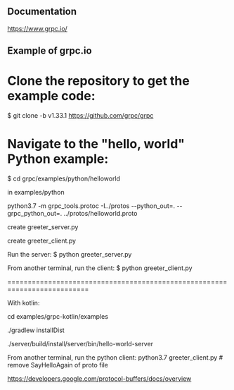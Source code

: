 ## Documentation
https://www.grpc.io/

## Example of grpc.io
# Clone the repository to get the example code:
$ git clone -b v1.33.1 https://github.com/grpc/grpc
# Navigate to the "hello, world" Python example:
$ cd grpc/examples/python/helloworld


in examples/python

python3.7 -m grpc_tools.protoc -I../protos --python_out=. --grpc_python_out=. ../protos/helloworld.proto

create greeter_server.py

create greeter_client.py

Run the server:
$ python greeter_server.py

From another terminal, run the client:
$ python greeter_client.py

==========================================================================

With kotlin:

cd examples/grpc-kotlin/examples

./gradlew installDist

./server/build/install/server/bin/hello-world-server

From another terminal, run the python client:
python3.7 greeter_client.py   # remove SayHelloAgain of proto file

https://developers.google.com/protocol-buffers/docs/overview
